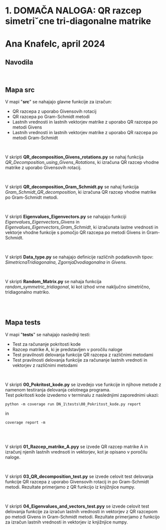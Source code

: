 # 1. DOMAČA NALOGA: QR razcep simetriˇcne tri-diagonalne matrike

# Ana Knafelc, april 2024

## Navodila

<br/>


## Mapa src

V mapi "**src**" se nahajajo glavne funkcije za izračun:
- QR razcepa z uporabo Givensovih rotacij
- QR razcepa po Gram-Schmidt metodi
- Lastnih vrednosti in lastnih vektorjev matrike z uporabo QR razcepa po metodi Givens
- Lastnih vrednosti in lastnih vektorjev matrike z uporabo QR razcepa po metodi Gram-Schmidt

<br/>

V skripti **QR_decomposition_Givens_rotations.py** se nahaj funkcija *QR_Decomposition_using_Givens_Rotations*, ki izračuna QR razcep vhodne matrike z uporabo Givensovih rotacij.

<br/>

V skripti **QR_decomposition_Gram_Schmidt.py** se nahaj funkcija *Gram_Schmidt_QR_decomposition*, ki izračuna QR razcep vhodne matrike po Gram-Schmidt metodi.

<br/>

V skripti **Eigenvalues_Eigenvectors.py** se nahajajo funkciji *Eigenvalues_Eigenvectors_Givens* in *Eigenvalues_Eigenvectors_Gram_Schmidt*, ki izračunata lastne vrednosti in vektorje vhodne funkcije s pomočjo QR razcepa po metodi Givens in Gram-Schmidt.

<br/>

V skripti **Data_type.py** se nahajajo definicije različnih podatkovnih tipov: *SimetricnaTridiagonalna*, *ZgornjaDvodiagonalna* in *Givens*.

<br/>

V skripti **Random_Matrix.py** se nahaja funkcija *random_symmetric_tridiagonal*, ki kot izhod vrne naključno simetrično, tridiagonalno matriko.


<br/>
<br/>

## Mapa tests

V mapi "**tests**" se nahajajo naslednji testi:
- Test za računanje pokritosti kode
- Razcep matrike A, ki je predstavljen v poročilu naloge
- Test pravilnosti delovanja funkcije QR razcepa z različnimi metodami
- Test pravilnosti delovanja funkcije za računanje lastnih vrednoti in vektorjev z različnimi metodami

<br/>

V skripti **00_Pokritost_kode.py** se izvedejo vse funkcije in njihove metode z namenom testiranja delovanja celotnega programa.\
Test pokritosti kode izvedemo v terminalu z naslednjimi zaporednimi ukazi:
```shell
python -m coverage run DN_1\tests\00_Pokritost_kode.py report
```
in
```shell
coverage report -m
```

<br/>
<br/>

V skripti **01_Razcep_matrike_A.pyy** se izvede QR razcep matrike A in izračunj njenih lastnih vrednsoti in vektorjev, kot je opisano v poročilu naloge. 

<br/>


V skripti **03_QR_decomposition_test.py** se izvede celovit test delovanja funkcije QR razcepa z uporabo Givensovih rotacij in po Gram-Schmidt metodi. Rezultate primerjamo z QR funkcijo iz knjižnjice numpy.

<br/>

V skripti **04_Eigenvalues_and_vectors_test.pyy** se izvede celovit test delovanja funkcije za izračun lastnih vrednosti in vektorjev z QR razcepom po metodi Givens in Gram-Schmidt metodi. Rezultate primerjamo z funkcijo za izračun lastnih vrednosti in vektorjev iz knjižnjice numpy.
